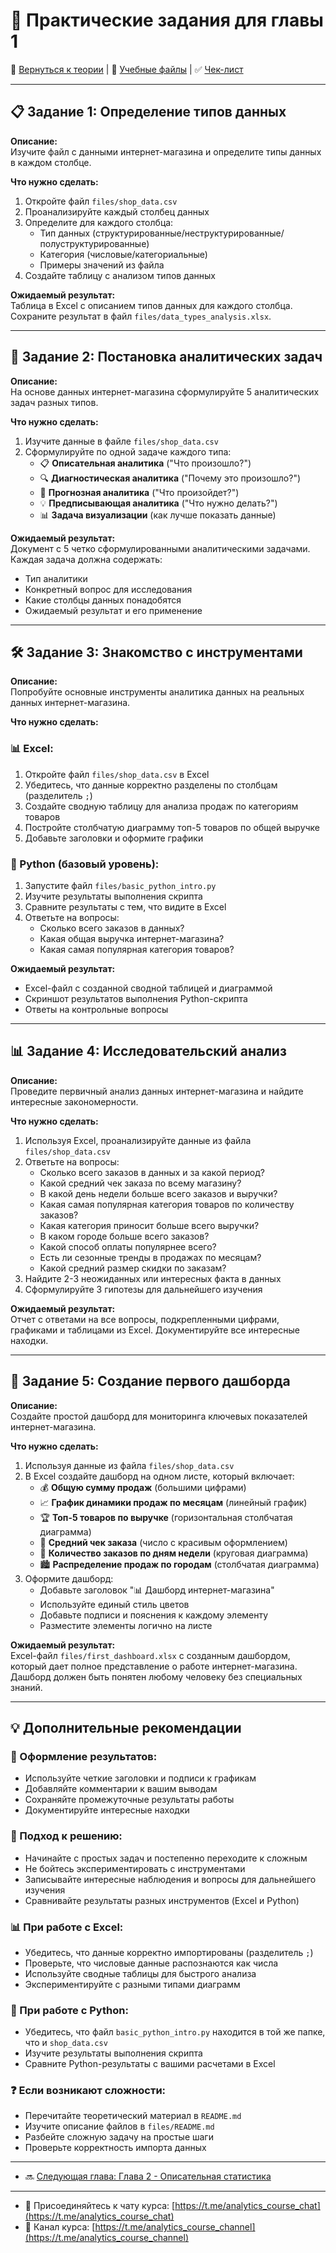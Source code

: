 # 📝 Практические задания для главы 1

📖 [Вернуться к теории](../README.md) | 📁 [Учебные файлы](../files/README.md) | ✅ [Чек-лист](../checklist.md)

---

## 📋 Задание 1: Определение типов данных

**Описание:**  
Изучите файл с данными интернет-магазина и определите типы данных в каждом столбце.

**Что нужно сделать:**
1. Откройте файл `files/shop_data.csv`
2. Проанализируйте каждый столбец данных
3. Определите для каждого столбца:
   - Тип данных (структурированные/неструктурированные/полуструктурированные)
   - Категория (числовые/категориальные)
   - Примеры значений из файла
4. Создайте таблицу с анализом типов данных

**Ожидаемый результат:**  
Таблица в Excel с описанием типов данных для каждого столбца. Сохраните результат в файл `files/data_types_analysis.xlsx`.

---

## 🎯 Задание 2: Постановка аналитических задач

**Описание:**  
На основе данных интернет-магазина сформулируйте 5 аналитических задач разных типов.

**Что нужно сделать:**
1. Изучите данные в файле `files/shop_data.csv`
2. Сформулируйте по одной задаче каждого типа:
   - 📋 **Описательная аналитика** ("Что произошло?")
   - 🔍 **Диагностическая аналитика** ("Почему это произошло?")
   - 🔮 **Прогнозная аналитика** ("Что произойдет?")
   - 💡 **Предписывающая аналитика** ("Что нужно делать?")
   - 📊 **Задача визуализации** (как лучше показать данные)

**Ожидаемый результат:**  
Документ с 5 четко сформулированными аналитическими задачами. Каждая задача должна содержать:
- Тип аналитики
- Конкретный вопрос для исследования
- Какие столбцы данных понадобятся
- Ожидаемый результат и его применение

---

## 🛠 Задание 3: Знакомство с инструментами

**Описание:**  
Попробуйте основные инструменты аналитика данных на реальных данных интернет-магазина.

**Что нужно сделать:**

### 📊 Excel:
1. Откройте файл `files/shop_data.csv` в Excel
2. Убедитесь, что данные корректно разделены по столбцам (разделитель `;`)
3. Создайте сводную таблицу для анализа продаж по категориям товаров
4. Постройте столбчатую диаграмму топ-5 товаров по общей выручке
5. Добавьте заголовки и оформите графики

### 🐍 Python (базовый уровень):
1. Запустите файл `files/basic_python_intro.py`
2. Изучите результаты выполнения скрипта
3. Сравните результаты с тем, что видите в Excel
4. Ответьте на вопросы:
   - Сколько всего заказов в данных?
   - Какая общая выручка интернет-магазина?
   - Какая самая популярная категория товаров?

**Ожидаемый результат:**  
- Excel-файл с созданной сводной таблицей и диаграммой
- Скриншот результатов выполнения Python-скрипта
- Ответы на контрольные вопросы

---

## 📊 Задание 4: Исследовательский анализ

**Описание:**  
Проведите первичный анализ данных интернет-магазина и найдите интересные закономерности.

**Что нужно сделать:**
1. Используя Excel, проанализируйте данные из файла `files/shop_data.csv`
2. Ответьте на вопросы:
   - Сколько всего заказов в данных и за какой период?
   - Какой средний чек заказа по всему магазину?
   - В какой день недели больше всего заказов и выручки?
   - Какая самая популярная категория товаров по количеству заказов?
   - Какая категория приносит больше всего выручки?
   - В каком городе больше всего заказов?
   - Какой способ оплаты популярнее всего?
   - Есть ли сезонные тренды в продажах по месяцам?
   - Какой средний размер скидки по заказам?
3. Найдите 2-3 неожиданных или интересных факта в данных
4. Сформулируйте 3 гипотезы для дальнейшего изучения

**Ожидаемый результат:**  
Отчет с ответами на все вопросы, подкрепленными цифрами, графиками и таблицами из Excel. Документируйте все интересные находки.

---

## 🎨 Задание 5: Создание первого дашборда

**Описание:**  
Создайте простой дашборд для мониторинга ключевых показателей интернет-магазина.

**Что нужно сделать:**
1. Используя данные из файла `files/shop_data.csv`
2. В Excel создайте дашборд на одном листе, который включает:
   - 💰 **Общую сумму продаж** (большими цифрами)
   - 📈 **График динамики продаж по месяцам** (линейный график)
   - 🏆 **Топ-5 товаров по выручке** (горизонтальная столбчатая диаграмма)
   - 🛒 **Средний чек заказа** (число с красивым оформлением)
   - 📅 **Количество заказов по дням недели** (круговая диаграмма)
   - 🏙️ **Распределение продаж по городам** (столбчатая диаграмма)
3. Оформите дашборд:
   - Добавьте заголовок "📊 Дашборд интернет-магазина"
   - Используйте единый стиль цветов
   - Добавьте подписи и пояснения к каждому элементу
   - Разместите элементы логично на листе

**Ожидаемый результат:**  
Excel-файл `files/first_dashboard.xlsx` с созданным дашбордом, который дает полное представление о работе интернет-магазина. Дашборд должен быть понятен любому человеку без специальных знаний.

---

## 💡 Дополнительные рекомендации

### 📝 Оформление результатов:
- Используйте четкие заголовки и подписи к графикам
- Добавляйте комментарии к вашим выводам
- Сохраняйте промежуточные результаты работы
- Документируйте интересные находки

### 🎯 Подход к решению:
- Начинайте с простых задач и постепенно переходите к сложным
- Не бойтесь экспериментировать с инструментами
- Записывайте интересные наблюдения и вопросы для дальнейшего изучения
- Сравнивайте результаты разных инструментов (Excel и Python)

### 📊 При работе с Excel:
- Убедитесь, что данные корректно импортированы (разделитель `;`)
- Проверьте, что числовые данные распознаются как числа
- Используйте сводные таблицы для быстрого анализа
- Экспериментируйте с разными типами диаграмм

### 🐍 При работе с Python:
- Убедитесь, что файл `basic_python_intro.py` находится в той же папке, что и `shop_data.csv`
- Изучите результаты выполнения скрипта
- Сравните Python-результаты с вашими расчетами в Excel

### ❓ Если возникают сложности:
- Перечитайте теоретический материал в `README.md`
- Изучите описание файлов в `files/README.md`
- Разбейте сложную задачу на простые шаги
- Проверьте корректность импорта данных

---

- 🔜 [Следующая глава: Глава 2 - Описательная статистика](../chapter-02/README.md)

---

- 📢 Присоединяйтесь к чату курса: [https://t.me/analytics_course_chat](https://t.me/analytics_course_chat)
- 📢 Канал курса: [https://t.me/analytics_course_channel](https://t.me/analytics_course_channel)